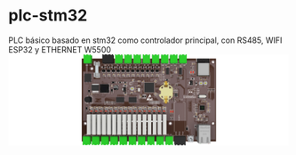 # plc-stm32
PLC básico basado en stm32 como controlador principal, con RS485, WIFI ESP32 y ETHERNET W5500
![Image text](https://github.com/OMARCITO007/plc-stm32/blob/7cb05a6584eb08226b814db517eacd11811bd9b1/imagenes/PLC_YN_CPU%20v1.png)

